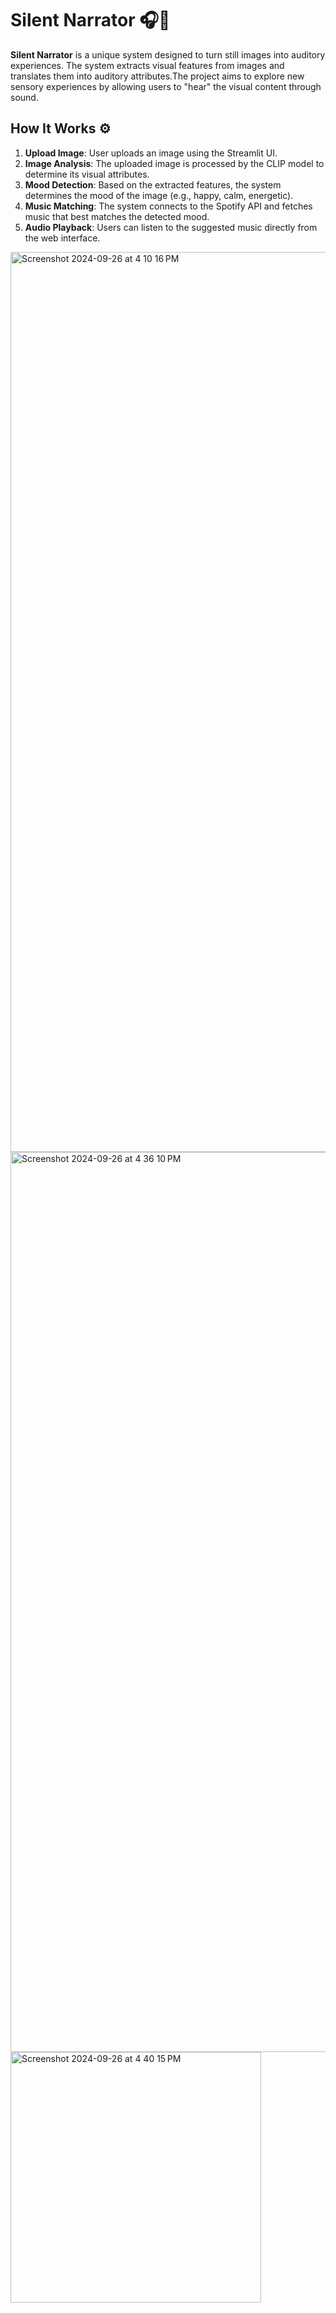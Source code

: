 # Silent Narrator 🎧📸

**Silent Narrator** is a unique system designed to turn still images into auditory experiences. The system extracts visual features from images and translates them into auditory attributes.The project aims to explore new sensory experiences by allowing users to "hear" the visual content through sound.

## How It Works ⚙️
1. **Upload Image**: User uploads an image using the Streamlit UI.
2. **Image Analysis**: The uploaded image is processed by the CLIP model to determine its visual attributes.
3. **Mood Detection**: Based on the extracted features, the system determines the mood of the image (e.g., happy, calm, energetic).
4. **Music Matching**: The system connects to the Spotify API and fetches music that best matches the detected mood.
5. **Audio Playback**: Users can listen to the suggested music directly from the web interface.
   
<img width="1440" alt="Screenshot 2024-09-26 at 4 10 16 PM" src="https://github.com/user-attachments/assets/5da019a3-7214-4668-b7c1-d758c45d46aa">
<img width="1440" alt="Screenshot 2024-09-26 at 4 36 10 PM" src="https://github.com/user-attachments/assets/14db3eb2-a580-4f73-9967-4ccec4265e21">
<img width="401" alt="Screenshot 2024-09-26 at 4 40 15 PM" src="https://github.com/user-attachments/assets/71d3e53d-21b7-47d2-a4c9-98314b76773d">
